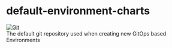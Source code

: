 # default-environment-charts

[![Git](https://app.soluble.cloud/api/v1/public/badges/1972b348-2f74-49f6-b875-7cc545ec0c0c.svg?orgId=451115019187)](https://app.soluble.cloud/repos/details/github.com/michaelneale/environment-mic-ml-debug-production?orgId=451115019187)  
The default git repository used when creating new GitOps based Environments
